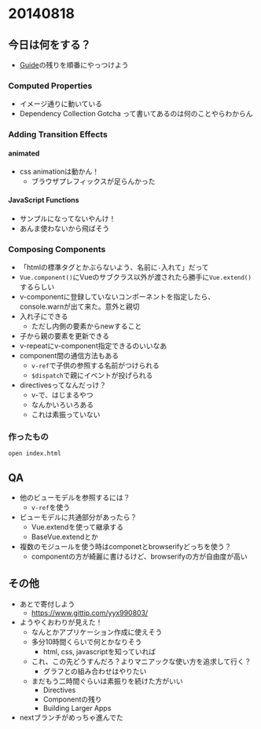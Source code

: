 # 20140818

## 今日は何をする？
- [Guide](http://vuejs.org/guide/)の残りを順番にやっつけよう

### Computed Properties
- イメージ通りに動いている
- Dependency Collection Gotcha って書いてあるのは何のことやらわからん

### Adding Transition Effects
#### animated
- css animationは動かん！
    - ブラウザプレフィックスが足らんかった

#### JavaScript Functions
- サンプルになってないやんけ！
- あんま使わないから飛ばそう

### Composing Components
- 「htmlの標準タグとかぶらないよう、名前に`-`入れて」だって
- `Vue.component()`にVueのサブクラス以外が渡されたら勝手に`Vue.extend()`するらしい
- v-componentに登録していないコンポーネントを指定したら、console.warnが出て来た。意外と親切
- 入れ子にできる
    - ただし内側の要素からnewすること
- 子から親の要素を更新できる
- v-repeatにv-component指定できるのいいなあ
- component間の通信方法もある
    - `v-ref`で子供の参照する名前がつけられる
    - `$dispatch`で親にイベントが投げられる
- directivesってなんだっけ？
    - v-で、はじまるやつ
    - なんかいろいろある
    - これは素振っていない

### 作ったもの
```
open index.html
```

## QA
- 他のビューモデルを参照するには？
    - `v-ref`を使う
- ビューモデルに共通部分があったら？
    - Vue.extendを使って継承する
    - BaseVue.extendとか
- 複数のモジュールを使う時はcomponetとbrowserifyどっちを使う？
    - componentの方が綺麗に書けるけど、browserifyの方が自由度が高い

## その他
- あとで寄付しよう
    - https://www.gittip.com/yyx990803/
- ようやくおわりが見えた！
    - なんとかアプリケーション作成に使えそう
    - 多分10時間くらいで何とかなりそう
        - html, css, javascriptを知っていれば
    - これ、この先どうすんだろ？よりマニアックな使い方を追求して行く？
        - グラフとの組み合わせはやりたい
    - まだもう二時間ぐらいは素振りを続けた方がいい
        - Directives
        - Componentの残り
        - Building Larger Apps
- nextブランチがめっちゃ進んでた
